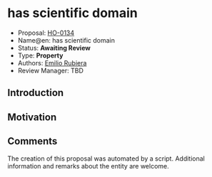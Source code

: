 # has scientific domain

* Proposal: [HO-0134](0134-has-scientific-domain.md)
* Name@en: has scientific domain
* Status: **Awaiting Review**
* Type: **Property**
* Authors: [Emilio Rubiera](https://github.com/spitxa)
* Review Manager: TBD

## Introduction



## Motivation

## Comments
The creation of this proposal was automated by a script. Additional information and remarks about the entity are welcome.
